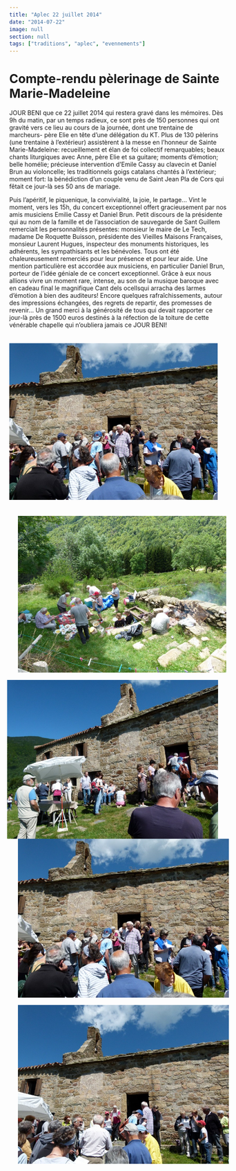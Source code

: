 ```yaml
---
title: "Aplec 22 juillet 2014"
date: "2014-07-22"
image: null
section: null
tags: ["traditions", "aplec", "evennements"]
---
```


# Compte-rendu pèlerinage de Sainte Marie-Madeleine

JOUR BENI que ce 22 juillet 2014 qui restera gravé dans les mémoires. Dès 9h du matin, par un temps radieux, ce sont près de 150 personnes qui ont gravité vers ce lieu au cours de la journée, dont une trentaine de marcheurs- père Elie en tête d’une délégation du KT. Plus de 130 pèlerins (une trentaine à l’extérieur) assistèrent à la messe en l’honneur de Sainte Marie-Madeleine: recueillement et élan de foi collectif remarquables; beaux chants liturgiques avec Anne, père Elie et sa guitare; moments d’émotion; belle homélie; précieuse intervention d’Emile Cassy au clavecin et Daniel Brun au violoncelle; les traditionnels goigs catalans chantés à l’extérieur; moment fort: la bénédiction d’un couple venu de Saint Jean Pla de Cors qui fêtait ce jour-là ses 50 ans de mariage.

Puis l’apéritif, le piquenique, la convivialité, la joie, le partage… Vint le moment, vers les 15h, du concert exceptionnel offert gracieusement par nos amis musiciens Emilie Cassy et Daniel Brun. Petit discours de la présidente qui au nom de la famille et de l’association de sauvegarde de Sant Guillem remerciait les personnalités présentes: monsieur le maire de Le Tech, madame De Roquette Buisson, présidente des Vieilles Maisons Françaises, monsieur Laurent Hugues, inspecteur des monuments historiques, les adhérents, les sympathisants et les bénévoles. Tous ont été chaleureusement remerciés pour leur présence et pour leur aide. Une mention particulière est accordée aux musiciens, en particulier Daniel Brun, porteur de l’idée géniale de ce concert exceptionnel. Grâce à eux nous allions vivre un moment rare, intense, au son de la musique baroque avec en cadeau final le magnifique Cant dels ocellsqui arracha des larmes d’émotion à bien des auditeurs! Encore quelques rafraîchissements, autour des impressions échangées, des regrets de repartir, des promesses de revenir… Un grand merci à la générosité de tous qui devait rapporter ce jour-là près de 1500 euros destinés à la réfection de la toiture de cette vénérable chapelle qui n’oubliera jamais ce JOUR BENI!

<img
  alt
  src="/images/juillet-2014-461.jpg"
  style="
    width: 483px;
    height: 362px;
    margin-top: 20px;
    margin-bottom: 20px;
  "
/>

<img
  alt
  src="/images/juillet-2014-479.jpg"
  style="
    width: 483px;
    height: 362px;
    margin-right: 20px;
    margin-left: 20px;
  "
/>

<img
  alt
  src="/images/juillet-2014-445.jpg"
  style="
    width: 489px;
    height: 367px;
    margin-right: 20px;
    margin-left: 20px;
    float: right;
  "
/>

<img
  alt
  src="/images/juillet-2014-461.jpg"
  style="
    width: 489px;
    height: 367px;
    margin-right: 20px;
    margin-left: 20px;
  "
/>

<img
  alt
  src="/images/juillet-2014-466.jpg"
  style="
    width: 489px;
    height: 367px;
    margin-right: 20px;
    margin-left: 20px;
  "
/>
